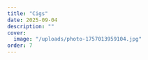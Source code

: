 ```yaml
---
title: "Cigs"
date: 2025-09-04
description: ""
cover:
  image: "/uploads/photo-1757013959104.jpg"
order: 7
---
```


